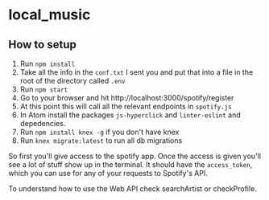 # local_music

## How to setup
1. Run `npm install`
2. Take all the info in the `conf.txt` I sent you and put that into a file in the root of the directory called `.env`
2. Run `npm start` 
3. Go to your browser and hit http://localhost:3000/spotify/register
4. At this point this will call all the relevant endpoints in `spotify.js`
5. In Atom install the packages `js-hyperclick` and `linter-eslint` and depedencies.
6. Run `npm install knex -g` if you don't have knex
7. Run `knex migrate:latest` to run all db migrations

So first you'll give access to the spotify app. Once the access is given you'll see a lot of stuff show up in the terminal. It should have the `access_token`, which you can use for any of your requests to Spotify's API.

To understand how to use the Web API check searchArtist or checkProfile. 
